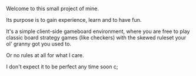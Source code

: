 Welcome to this small project of mine.

Its purpose is to gain experience, learn and to have fun.

It's a simple client-side gameboard environment, where you are free to play classic board strategy games (like checkers) with the skewed ruleset your ol' granny got you used to.

Or no rules at all for what I care.

I don't expect it to be perfect any time soon c;